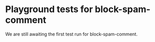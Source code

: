 # Playground tests for block-spam-comment
We are still awaiting the first test run for block-spam-comment.
